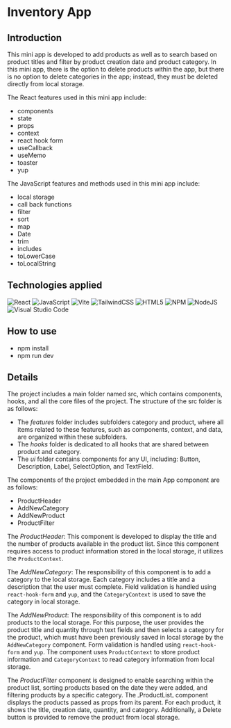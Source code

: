 # Inventory App  




## Introduction
This mini app is developed  to add products as well as to search based on product titles and filter by product creation date and product category.
In this mini app, there is the option to delete products within the app, but there is no option to delete categories in the app; instead, they must be deleted directly from local storage.

The React features used in this mini app include: 
- components
- state
-  props
- context
- react hook form
- useCallback
- useMemo
- toaster
- yup
  
The JavaScript features and methods used in this mini app include: 
- local storage
- call back functions
- filter
- sort
- map
- Date
- trim
- includes
- toLowerCase
- toLocalString

## Technologies applied 

![React](https://img.shields.io/badge/react-%2320232a.svg?style=for-the-badge&logo=react&logoColor=%2361DAFB)
![JavaScript](https://img.shields.io/badge/javascript-%23323330.svg?style=for-the-badge&logo=javascript&logoColor=%23F7DF1E)
![Vite](https://img.shields.io/badge/vite-%23646CFF.svg?style=for-the-badge&logo=vite&logoColor=white)
![TailwindCSS](https://img.shields.io/badge/tailwindcss-%2338B2AC.svg?style=for-the-badge&logo=tailwind-css&logoColor=white)
![HTML5](https://img.shields.io/badge/html5-%23E34F26.svg?style=for-the-badge&logo=html5&logoColor=white)
![NPM](https://img.shields.io/badge/NPM-%23CB3837.svg?style=for-the-badge&logo=npm&logoColor=white)
![NodeJS](https://img.shields.io/badge/node.js-6DA55F?style=for-the-badge&logo=node.js&logoColor=white)
![Visual Studio Code](https://img.shields.io/badge/Visual%20Studio%20Code-0078d7.svg?style=for-the-badge&logo=visual-studio-code&logoColor=white)




## How to use
- npm install
- npm run dev

  
## Details
The project includes a main folder named src, which contains components, hooks, and all the core files of the project.
The structure of the src folder is as follows:
- The *features* folder includes subfolders category and product, where all items related to these features, such as components, context, and data, are organized within these subfolders.
- The *hooks* folder is dedicated to all hooks that are shared between product and category.
- The *ui* folder contains  components for any UI, including: Button, Description, Label, SelectOption, and TextField.

The components of the project embedded in the main App component are as follows:
- ProductHeader
- AddNewCategory
- AddNewProduct
- ProductFilter

The  *ProductHeader*: This component is developed to display the title and the number of products available in the product list. Since this component requires access to product information stored in the local storage, it utilizes the `ProductContext`.

The  _AddNewCategory_: The responsibility of this component is to add a category to the local storage. Each category includes a title and a description that the user must complete. Field validation is handled using `react-hook-form` and `yup`, and the `CategoryContext` is used to save the category in local storage.

The  _AddNewProduct_: The responsibility of this component is to add products to the local storage. For this purpose, the user provides the product title and quantity through text fields and then selects a category for the product, which must have been previously saved in local storage by the `AddNewCategory` component. Form validation is handled using `react-hook-form` and `yup`. The component uses `ProductContext` to store product information and `CategoryContext` to read category information from local storage.

The _ProductFilter_ component is designed to enable searching within the product list, sorting products based on the date they were added, and filtering products by a specific category.
The ـProductListـ  component displays the products passed as props from its parent. For each product, it shows the title, creation date, quantity, and category. Additionally, a Delete button is provided to remove the product from local storage.

